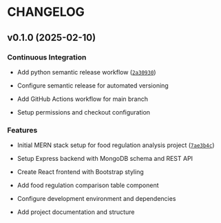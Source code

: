 # CHANGELOG


## v0.1.0 (2025-02-10)

### Continuous Integration

- Add python semantic release workflow
  ([`2a30930`](https://github.com/gsinghjay/is219-data-visualization-project/commit/2a30930294a137f3fdc00d16a457e11a241e5147))

- Configure semantic release for automated versioning

- Add GitHub Actions workflow for main branch

- Setup permissions and checkout configuration

### Features

- Initial MERN stack setup for food regulation analysis project
  ([`7ae3b4c`](https://github.com/gsinghjay/is219-data-visualization-project/commit/7ae3b4cd46747c7f8abbc6d7eaf1cc44fc670bdd))

- Setup Express backend with MongoDB schema and REST API

- Create React frontend with Bootstrap styling

- Add food regulation comparison table component

- Configure development environment and dependencies

- Add project documentation and structure

